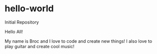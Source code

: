 # hello-world
Initial Repository

Hello All!

My name is Broc and I love to code and create new things!
I also love to play guitar and create cool music!
